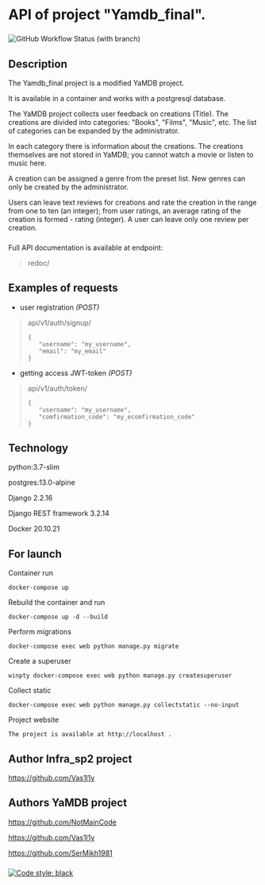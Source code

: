 # API of project "Yamdb_final".

###
![GitHub Workflow Status (with branch)](https://img.shields.io/github/actions/workflow/status/Vas1l1y/yamdb_final/yamdb_workflow.yml?style=plastic)
## Description

The Yamdb_final project is a modified YaMDB project.

It is available in a container and works with a postgresql database.


The YaMDB project collects user feedback on creations (Title).
The creations are divided into categories: "Books", "Films", "Music", etc.
The list of categories can be expanded by the administrator.

In each category there is information about the creations.
The creations themselves are not stored in YaMDB;
you cannot watch a movie or listen to music here.

A creation can be assigned a genre from the preset list.
New genres can only be created by the administrator.

Users can leave text reviews for creations
and rate the creation in the range from one to ten (an integer);
from user ratings, an average rating of the creation is formed - rating (integer).
A user can leave only one review per creation.

###
Full API documentation is available at endpoint:
>redoc/

## Examples of requests

- user registration *(POST)*
>api/v1/auth/signup/ 
>```
>{
>    "username": "my_username",
>    "email": "my_email"
>}
>```

- getting access JWT-token *(POST)*
>api/v1/auth/token/ 
>```
>{
>    "username": "my_username",
>    "comfirmation_code": "my_ecomfirmation_code"
>}
>```

## Technology

python:3.7-slim

postgres:13.0-alpine

Django 2.2.16

Django REST framework 3.2.14

Docker 20.10.21

## For launch

Container run
```
docker-compose up
```

Rebuild the container and run
```
docker-compose up -d --build
```

Perform migrations
```
docker-compose exec web python manage.py migrate
```

Сreate a superuser
```
winpty docker-compose exec web python manage.py createsuperuser
```

Collect static
```
docker-compose exec web python manage.py collectstatic --no-input
```

Project website
```
The project is available at http://localhost .
```

## Author Infra_sp2 project

https://github.com/Vas1l1y


###


## Authors YaMDB project

https://github.com/NotMainCode

https://github.com/Vas1l1y

https://github.com/SerMikh1981

###
[![Code style: black](https://img.shields.io/badge/code%20style-black-000000.svg)](https://github.com/psf/black)
